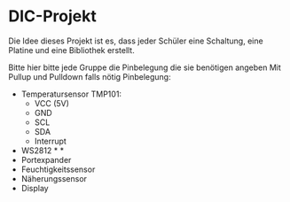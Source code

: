 # DIC-Projekt
Die Idee dieses Projekt ist es, dass jeder Schüler eine Schaltung, eine Platine und eine Bibliothek erstellt.


Bitte hier bitte jede Gruppe die Pinbelegung die sie benötigen angeben
Mit Pullup und Pulldown falls nötig
Pinbelegung:
* Temperatursensor TMP101:
  * VCC (5V)
  * GND
  * SCL
  * SDA
  * Interrupt
* WS2812
  *
  *
* Portexpander
* Feuchtigkeitssensor
* Näherungssensor
* Display
